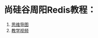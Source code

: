 <!--title: Redis
description: Redis（Remote Dictionary Server )，即远程字典服务，是一个开源的使用ANSI C语言编写、支持网络、可基于内存亦可持久化的日志型、Key-Value数据库，并提供多种语言的API。
type: 笔记
firstPicture: http://static-blog.top234.top/image/1.png
status: 1
priority: 6
=top234=-->



# 尚硅谷周阳Redis教程：

1. [思维导图](/doc/redis-zy-2016.html)
2. [教学视频](https://www.bilibili.com/video/BV1oW411u75R)

